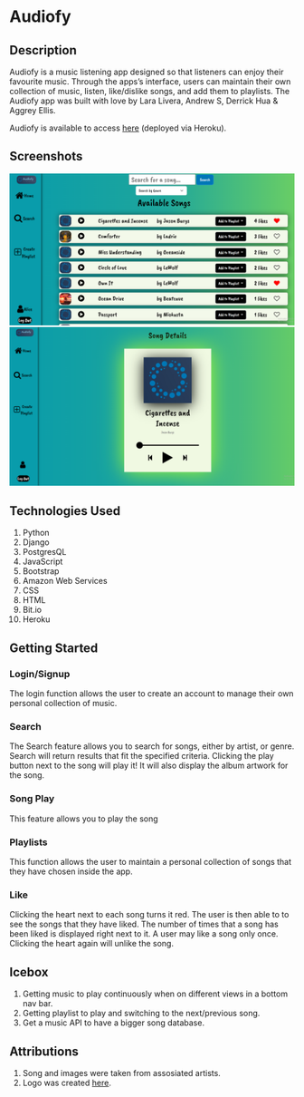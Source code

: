 # Audiofy

## Description
Audiofy is a music listening app designed so that listeners can enjoy their favourite music. Through the apps’s interface, users can maintain their own collection of music, listen, like/dislike songs, and add them to playlists. The Audiofy app was built with love by Lara Livera, Andrew S, Derrick Hua & Aggrey Ellis.

Audiofy is available to access [here](https://audiofyapp.herokuapp.com/) (deployed via Heroku).

## Screenshots
 ![search page](/screenshots/searchpage.PNG?raw=true)
 ![songdetails1](/screenshots/songdetails1.PNG?raw=true)

## Technologies Used
1. Python
2. Django
3. PostgresQL
4. JavaScript
5. Bootstrap
6. Amazon Web Services
7. CSS
8. HTML
9. Bit.io
10. Heroku

## Getting Started
### Login/Signup
The login function allows the user to create an account to manage their own personal collection of music.
### Search
The Search feature allows you to search for songs, either by artist, or genre. Search will return results that fit the specified criteria. Clicking the play button next to the song will play it! It will also display the album artwork for the song.
### Song Play
This feature allows you to play the song
### Playlists
This function allows the user to maintain a personal collection of songs that they have chosen inside the app.
### Like
Clicking the heart next to each song turns it red. The user is then able to to see the songs that they have liked. The number of times that a song has been liked is displayed right next to it. A user may like a song only once. Clicking the heart again will unlike the song.


## Icebox 
1. Getting music to play continuously when on different views in a bottom nav bar.
2. Getting playlist to play and switching to the next/previous song. 
3. Get a music API to have a bigger song database.

## Attributions
1. Song and images were taken from assosiated artists. 
2. Logo was created [here](looka.com).
